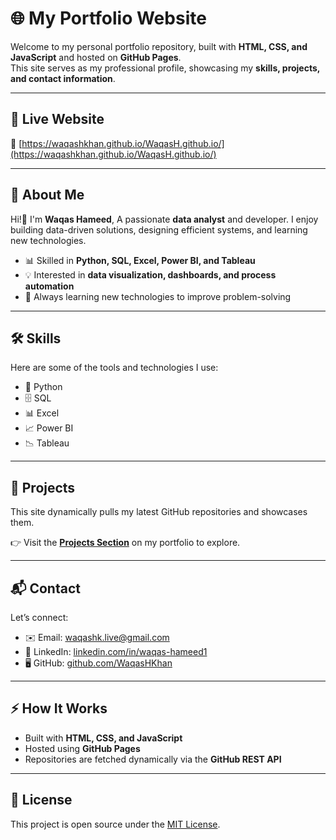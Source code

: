 # 🌐 My Portfolio Website

Welcome to my personal portfolio repository, built with **HTML, CSS, and JavaScript** and hosted on **GitHub Pages**.  
This site serves as my professional profile, showcasing my **skills, projects, and contact information**.

---

## 🚀 Live Website
🔗 [https://waqashkhan.github.io/WaqasH.github.io/](https://waqashkhan.github.io/WaqasH.github.io/)

---

## 👤 About Me
Hi!👋 I'm **Waqas Hameed**, A passionate **data analyst** and developer. I enjoy building data-driven solutions, designing efficient systems, and learning new technologies.  

- 📊 Skilled in **Python, SQL, Excel, Power BI, and Tableau**  
- 💡 Interested in **data visualization, dashboards, and process automation**  
- 🌱 Always learning new technologies to improve problem-solving  

---

## 🛠️ Skills
Here are some of the tools and technologies I use:

- 🐍 Python  
- 🗄️ SQL  
- 📊 Excel  
- 📈 Power BI  
- 📉 Tableau  

---

## 📂 Projects
This site dynamically pulls my latest GitHub repositories and showcases them.  

👉 Visit the **[Projects Section](https://waqashkhan.github.io/WaqasH.github.io/#projects)** on my portfolio to explore.  

---

## 📬 Contact
Let’s connect:  

- ✉️ Email: waqashk.live@gmail.com  
- 💼 LinkedIn: [linkedin.com/in/waqas-hameed1](https://linkedin.com/in/waqas-hameed1)  
- 🖥️ GitHub: [github.com/WaqasHKhan](https://github.com/WaqasHKhan)  

---

## ⚡ How It Works
- Built with **HTML, CSS, and JavaScript**  
- Hosted using **GitHub Pages**  
- Repositories are fetched dynamically via the **GitHub REST API**  

---

## 📌 License
This project is open source under the [MIT License](LICENSE).
